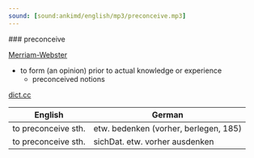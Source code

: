```yaml
---
sound: [sound:ankimd/english/mp3/preconceive.mp3]
---
```


\### preconceive

[Merriam-Webster](https://www.merriam-webster.com/dictionary/preconceive)

- to form (an opinion) prior to actual knowledge or experience
    - preconceived notions

[dict.cc](https://www.dict.cc/preconceive)

| English        | German       |
| -------------- | ------------ |
| to preconceive sth. | etw. bedenken (vorher, berlegen, 185) |
| to preconceive sth. | sichDat. etw. vorher ausdenken |
